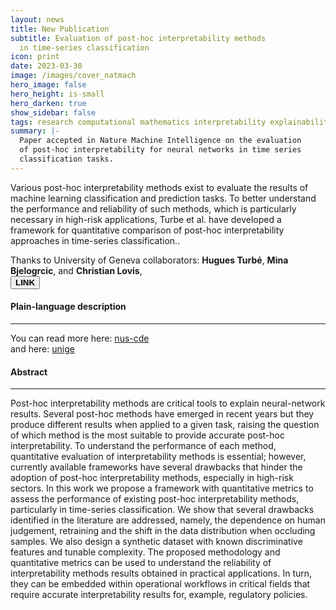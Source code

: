 ```yaml
---
layout: news
title: New Publication
subtitle: Evaluation of post-hoc interpretability methods
  in time-series classification
icon: print
date: 2023-03-30
image: /images/cover_natmach
hero_image: false
hero_height: is-small
hero_darken: true
show_sidebar: false
tags: research computational mathematics interpretability explainability
summary: |-
  Paper accepted in Nature Machine Intelligence on the evaluation
  of post-hoc interpretability for neural networks in time series
  classification tasks.
---
```


<html>
  <div class="content">
  Various post-hoc interpretability methods exist to evaluate the results
  of machine learning classification and prediction tasks. To better understand
  the performance and reliability of such methods, which is particularly
  necessary in high-risk applications, Turbe et al. have developed
  a framework for quantitative comparison of post-hoc interpretability
  approaches in time-series classification.</i>.

  Thanks to University of Geneva collaborators:
  <b>Hugues Turbé</b>, <b>Mina Bjelogrcic</b>, and <b>Christian Lovis</b>,
  <br>
  <a href="https://www.nature.com/articles/s42256-023-00620-w"
     style="">
    <button class="button is-outlined is-link is-small"> <b>LINK</b> </button>
  </a>
  </div>


  <div class="content"><h4> Plain-language description </h4></div>
  <hr>
  <div class="notification is-info is-light">
    You can read more here: <a href="https://cde.nus.edu.sg/shining-a-light-into-the-black-box-of-ai/" style="">nus-cde</a>
    <br>
    and here: <a href="https://www.unige.ch/communication/communiques/en/2023/dans-la-boite-noire-des-intelligences-artificielles" style="">unige</a>
  </div>

  <div class="content"><h4> Abstract </h4></div>
  <hr>
  <div class="notification is-light">
    Post-hoc interpretability methods are critical tools to explain neural-network results. Several post-hoc methods have emerged in recent years but they produce different results when applied to a given task, raising the question of which method is the most suitable to provide accurate post-hoc interpretability. To understand the performance of each method, quantitative evaluation of interpretability methods is essential; however, currently available frameworks have several drawbacks that hinder the adoption of post-hoc interpretability methods, especially in high-risk sectors. In this work we propose a framework with quantitative metrics to assess the performance of existing post-hoc interpretability methods, particularly in time-series classification. We show that several drawbacks identified in the literature are addressed, namely, the dependence on human judgement, retraining and the shift in the data distribution when occluding samples. We also design a synthetic dataset with known discriminative features and tunable complexity. The proposed methodology and quantitative metrics can be used to understand the reliability of interpretability methods results obtained in practical applications. In turn, they can be embedded within operational workflows in critical fields that require accurate interpretability results for, example, regulatory policies.
  </div>

  <br>
</html>
